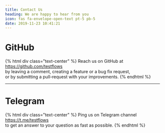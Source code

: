 ```yaml
---
title: Contact Us
heading: We are happy to hear from you
icon: fas fa-envelope-open-text pt-5 pb-5
date: 2019-11-23 10:41:21
---
```


# <div class="fab fa-2x fa-github text-success"></div>
# GitHub

{% html div class="text-center" %}
Reach us on GitHub at https://github.com/testflows  
by leaving a comment, creating a feature or a bug fix request,  
or by submitting a pull-request with your improvements.
{% endhtml %}

---

# <div class="fab fa-2x fa-telegram-plane text-success"></div>
# Telegram

{% html div class="text-center" %}
Ping us on Telegram channel https://t.me/testflows  
to get an answer to your question as fast as possible.
{% endhtml %}